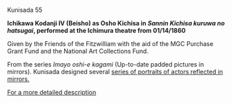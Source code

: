 Kunisada 55


**Ichikawa Kodanji IV (Beisho) as Osho Kichisa in _Sannin Kichisa kuruwa no hatsugai_, performed at the Ichimura theatre from 01/14/1860**

Given by the Friends of the Fitzwilliam with the aid of the MGC Purchase Grant Fund and the National Art Collections Fund.


From the series _Imayo oshi-e kagami_ (Up-to-date padded pictures in mirrors). Kunisada designed several [series of portraits of actors reflected in mirrors.](../Group11.htm)



[For a more detailed description](../textp78.htm)
